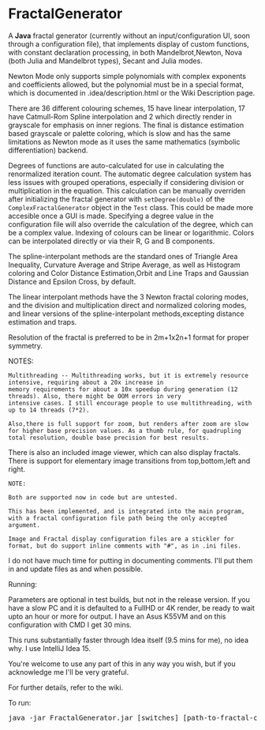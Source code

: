 # FractalGenerator
<html>
A <b>Java</b> fractal generator (currently without an input/configuration UI, soon through a configuration file),
that implements display of custom functions, with constant declaration processing, in both Mandelbrot,Newton, Nova (both Julia and Mandelbrot  types), Secant and Julia modes.

Newton Mode only supports simple polynomials with complex exponents and coefficients allowed, but the polynomial must be in a special format, which is documented in .idea/description.html or the Wiki Description page.

There are 36 different colouring schemes, 15 have linear interpolation, 17 have Catmull-Rom Spline interpolation and 2 which directly render in grayscale for emphasis on inner regions. The final is distance estimation based grayscale or palette coloring, which is slow and has the same limitations as Newton mode as it uses the same mathematics (symbolic differentiation) backend.

Degrees of functions are auto-calculated for use in calculating the renormalized iteration count. The automatic degree calculation system has less issues with grouped operations, especially if considering division or multiplication in the equation. This calculation can be manually overriden after initializing the fractal generator with `setDegree(double)` of the `ComplexFractalGenerator` object in the `Test` class. This could be made more accesible once a GUI is made. Specifying a degree value in the configuration file will also override the calculation of the degree, which can be a complex value. Indexing of colours can be linear or logarithmic. Colors can be interpolated directly or via their R, G and B components.

The spline-interpolant methods are the standard ones of Triangle Area Inequality, Curvature Average and Stripe Average, as well as Histogram coloring and Color Distance Estimation,Orbit and Line Traps and Gaussian Distance and Epsilon Cross, by default.

The linear interpolant methods have the 3 Newton fractal coloring modes, and the division and multiplication direct and normalized coloring modes, and linear versions of the spline-interpolant methods,excepting distance estimation and traps.

Resolution of the fractal is preferred to be in 2m+1x2n+1 format for proper symmetry.

<p>
    NOTES:
    
    Multithreading -- Multithreading works, but it is extremely resource intensive, requiring about a 20x increase in
    memory requirements for about a 10x speedup during generation (12 threads). Also, there might be OOM errors in very
    intensive cases. I still encourage people to use multithreading, with up to 14 threads (7*2).
              
    Also,there is full support for zoom, but renders after zoom are slow for higher base precision values. As a thumb rule, for quadrupling total resolution, double base precision for best results.
</p>

<p>
   There is also an included image viewer, which can also display fractals.
    There is support for elementary image transitions from top,bottom,left and right.
    
    NOTE:
    
    Both are supported now in code but are untested.
    
    This has been implemented, and is integrated into the main program, with a fractal configuration file path being the only accepted argument.
    
    Image and Fractal display configuration files are a stickler for format, but do support inline comments with "#", as in .ini files.
</p>

<p>
  I do not have much time for putting in documenting comments.
      I'll put them in and update files as and when possible.
</p>

<p>
Running:

Parameters are optional in test builds, but not in the release version. If you have a slow PC and it is defaulted to a FullHD or 4K render,
be ready to wait upto an hour or more for output. I have an Asus K55VM and on this configuration with CMD I get 30 mins.

This runs substantially faster through Idea itself (9.5 mins for me), no idea why. I use IntelliJ Idea 15.

You're welcome to use any part of this in any way you wish, but if you acknowledge me I'll be very grateful.

For further details, refer to the wiki.

To run:

<pre>java -jar FractalGenerator.jar [switches] [path-to-fractal-config-file] [options] [output-directory]</pre>
</p>
</html>
